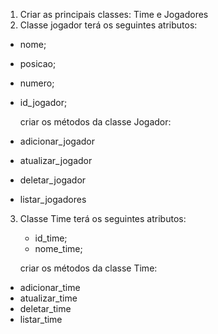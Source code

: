 1. Criar as principais classes: Time e Jogadores
2. Classe jogador terá os seguintes atributos:
- nome;
- posicao;
- numero;
- id_jogador;

  criar os métodos da classe Jogador:

- adicionar_jogador
- atualizar_jogador
- deletar_jogador
- listar_jogadores

3. Classe Time terá os seguintes atributos:
   - id_time;
   - nome_time;

   criar os métodos da classe Time:
  - adicionar_time
  - atualizar_time
  - deletar_time
  - listar_time
     
   
